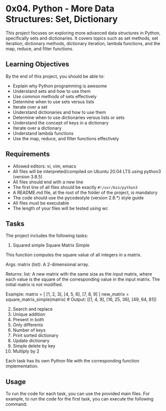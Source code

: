 # 0x04. Python - More Data Structures: Set, Dictionary

This project focuses on exploring more advanced data structures in Python, specifically sets and dictionaries. It covers topics such as set methods, set iteration, dictionary methods, dictionary iteration, lambda functions, and the map, reduce, and filter functions.

## Learning Objectives

By the end of this project, you should be able to:

- Explain why Python programming is awesome
- Understand sets and how to use them
- Use common methods of sets effectively
- Determine when to use sets versus lists
- Iterate over a set
- Understand dictionaries and how to use them
- Determine when to use dictionaries versus lists or sets
- Understand the concept of keys in a dictionary
- Iterate over a dictionary
- Understand lambda functions
- Use the map, reduce, and filter functions effectively

## Requirements

- Allowed editors: vi, vim, emacs
- All files will be interpreted/compiled on Ubuntu 20.04 LTS using python3 (version 3.8.5)
- All files should end with a new line
- The first line of all files should be exactly `#!/usr/bin/python3`
- A README.md file, at the root of the folder of the project, is mandatory
- The code should use the pycodestyle (version 2.8.*) style guide
- All files must be executable
- The length of your files will be tested using wc

## Tasks

The project includes the following tasks:

1. Squared simple
Square Matrix Simple

This function computes the square value of all integers in a matrix.

Args:
    matrix (list): A 2-dimensional array.

Returns:
    list: A new matrix with the same size as the input matrix, where each value is the square of the corresponding value in the input matrix. The initial matrix is not modified.

Example:
    matrix = [
        [1, 2, 3],
        [4, 5, 6],
        [7, 8, 9]
    ]
    new_matrix = square_matrix_simple(matrix)
    # Output: [[1, 4, 9], [16, 25, 36], [49, 64, 81]]

2. Search and replace
3. Unique addition
4. Present in both
5. Only differents
6. Number of keys
7. Print sorted dictionary
8. Update dictionary
9. Simple delete by key
10. Multiply by 2

Each task has its own Python file with the corresponding function implementation.

## Usage

To run the code for each task, you can use the provided main files. For example, to run the code for the first task, you can execute the following command:
